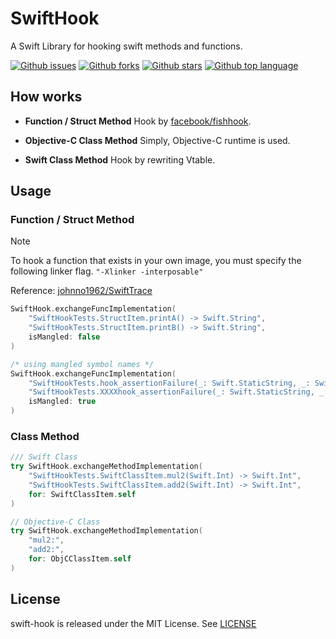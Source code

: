 # SwiftHook

A Swift Library for hooking swift methods and functions.

<!-- # Badges -->

[![Github issues](https://img.shields.io/github/issues/p-x9/swift-hook)](https://github.com/p-x9/swift-hook/issues)
[![Github forks](https://img.shields.io/github/forks/p-x9/swift-hook)](https://github.com/p-x9/swift-hook/network/members)
[![Github stars](https://img.shields.io/github/stars/p-x9/swift-hook)](https://github.com/p-x9/swift-hook/stargazers)
[![Github top language](https://img.shields.io/github/languages/top/p-x9/swift-hook)](https://github.com/p-x9/swift-hook/)

## How works

- **Function / Struct Method**
Hook by [facebook/fishhook](https://github.com/facebook/fishhook).

- **Objective-C Class Method**
Simply, Objective-C runtime is used.

- **Swift Class Method**
Hook by rewriting Vtable.

## Usage

### Function / Struct Method

> [!NOTE]
> To hook a function that exists in your own image, you must specify the following linker flag.
> `"-Xlinker -interposable"`
>
> Reference: [johnno1962/SwiftTrace](https://github.com/johnno1962/SwiftTrace)

```swift
SwiftHook.exchangeFuncImplementation(
    "SwiftHookTests.StructItem.printA() -> Swift.String",
    "SwiftHookTests.StructItem.printB() -> Swift.String",
    isMangled: false
)

/* using mangled symbol names */
SwiftHook.exchangeFuncImplementation(
    "SwiftHookTests.hook_assertionFailure(_: Swift.StaticString, _: Swift.String, file: Swift.StaticString, line: Swift.UInt, flags: Swift.UInt32) -> Swift.Never",
    "SwiftHookTests.XXXXhook_assertionFailure(_: Swift.StaticString, _: Swift.String, file: Swift.StaticString, line: Swift.UInt, flags: Swift.UInt32) -> Swift.Never",
    isMangled: true
)
```

### Class Method

```swift
/// Swift Class
try SwiftHook.exchangeMethodImplementation(
    "SwiftHookTests.SwiftClassItem.mul2(Swift.Int) -> Swift.Int",
    "SwiftHookTests.SwiftClassItem.add2(Swift.Int) -> Swift.Int",
    for: SwiftClassItem.self
)

// Objective-C Class
try SwiftHook.exchangeMethodImplementation(
    "mul2:",
    "add2:",
    for: ObjCClassItem.self
)
```

## License

swift-hook is released under the MIT License. See [LICENSE](./LICENSE)
